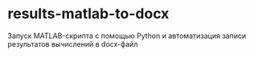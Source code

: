 # results-matlab-to-docx
Запуск MATLAB-скрипта с помощью Python и автоматизация записи результатов вычислений в docx-файл
